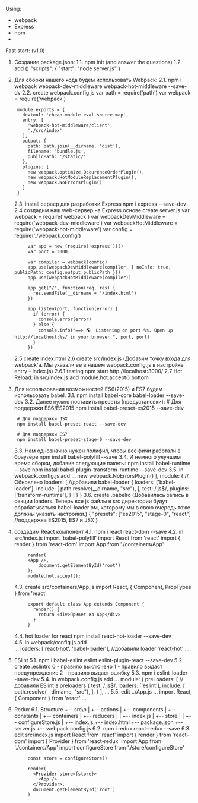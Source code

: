Using:
- webpack
- Express
- npm
- 


Fast start: (v1.0)
1. Создание package.json:
    1.1. npm init (and answer the questions)
    1.2. add ()
            "scripts": { 
              "start": "node server.js" 
            }
            
2. Для сборки нашего кода будем использовать Webpack:
    2.1. npm i webpack webpack-dev-middleware webpack-hot-middleware --save-dv
    2.2. create webpack.config.js
        var path = require('path')
        var webpack = require('webpack')
        
        module.exports = {
          devtool: 'cheap-module-eval-source-map',
          entry: [
            'webpack-hot-middleware/client',
            './src/index'
          ],
          output: {
            path: path.join(__dirname, 'dist'),
            filename: 'bundle.js',
            publicPath: '/static/'
          },
          plugins: [
            new webpack.optimize.OccurenceOrderPlugin(),
            new webpack.HotModuleReplacementPlugin(),
            new webpack.NoErrorsPlugin()
          ]
        }
    2.3. install сервер для разработки Express
        npm i express --save-dev
    2.4 создадим наш web-сервер на Express основе
        create server.js
            var webpack = require('webpack')
            var webpackDevMiddleware = require('webpack-dev-middleware')
            var webpackHotMiddleware = require('webpack-hot-middleware')
            var config = require('./webpack.config')
            
            var app = new (require('express'))()
            var port = 3000
            
            var compiler = webpack(config)
            app.use(webpackDevMiddleware(compiler, { noInfo: true, publicPath: config.output.publicPath }))
            app.use(webpackHotMiddleware(compiler))
            
            app.get("/", function(req, res) {
              res.sendFile(__dirname + '/index.html')
            })
            
            app.listen(port, function(error) {
              if (error) {
                console.error(error)
              } else {
                console.info("==> 🌎  Listening on port %s. Open up http://localhost:%s/ in your browser.", port, port)
              }
            })
    2.5 create index.html
    2.6 create src/index.js (Добавим точку входа для webpack'а. Мы указали ее в нашем webpack.config.js в настройке entry - index.js)
        2.6.1 testing 
              npm start
              http://localhost:3000/
    2.7 Hot Reload:
        in src/index.js add module.hot.accept() bottom
3. Для использования возможностей ES6(2015) и ES7 будем использовать babel.
    3.1. npm install babel-core babel-loader --save-dev
    3.2. Далее нужно поставить пресеты (предустановки):
        # Для поддержки ES6/ES2015
        npm install babel-preset-es2015 --save-dev
        
        # Для поддержки JSX
        npm install babel-preset-react --save-dev
        
        # Для поддержки ES7
        npm install babel-preset-stage-0 --save-dev
    3.3. Нам однозначно нужен полифил, чтобы все фичи работали в браузере
        npm install babel-polyfill --save
    3.4. И немного улучшим время сборки, добавив следующие пакеты:
        npm install babel-runtime --save
        npm install babel-plugin-transform-runtime --save-dev
    3.5. in webpack.config.js add 
              ...
              new webpack.NoErrorsPlugin()
              ],
              module: { //Обновлено
                loaders: [ //добавили babel-loader
                  {
                    loaders: ['babel-loader'],
                    include: [
                      path.resolve(__dirname, "src"),
                    ],
                    test: /\.js$/,
                    plugins: ['transform-runtime'],
                  }
                ]
              }
            }
    3.6. create .babelrc (Добавилась запись в секции loaders. Теперь все js файлы в src директории будут обрабатываться babel-loader'ом, которому мы в свою очередь тоже должны указать настройки.)
            {
              "presets": ["es2015", "stage-0", "react"] //поддержка ES2015, ES7 и JSX
            }
4. создадим React компонент
    4.1. npm i react react-dom --save
    4.2. in src/index.js
            import 'babel-polyfill'
            import React from 'react'
            import { render } from 'react-dom'
            import App from './containers/App'
            
            
            render(
            <App />,
                document.getElementById('root')
            );
            module.hot.accept();
    4.3. create src/containers/App.js
            import React, { Component, PropTypes } from 'react'
            
            export default class App extends Component {
              render() {
                return <div>Привет из App</div>
              }
            }
    4.4. hot loader for react
        npm install react-hot-loader --save-dev            
    4.5. in webpack/config.js add  
            ...
        loaders: ['react-hot', 'babel-loader'], //добавили loader 'react-hot'
            ....
5. ESlint
    5.1. npm i babel-eslint eslint eslint-plugin-react --save-dev
    5.2. create .eslintrc
        0 - правило выключено
        1 - правило выдаст предупреждение
        2 - правило выдаст ошибку
    5.3. npm i eslint-loader --save-dev
    5.4. in webpack.config.js add 
            ...
            module: {
                    preLoaders: [ //добавили ESlint в preloaders
                        {
                            test: /\.js$/,
                            loaders: ['eslint'],
                            include: [
                                path.resolve(__dirname, "src"),
                            ],
                        }
                    ],
            ... 
    5.5. edit ../App.js 
           ... 
           import React, { Component } from 'react'
           ...
6. Redux
    6.1. Structure
        +-- src\n
        |   +-- actions
        |   +-- components
        |   +-- constants
        |   +-- containers
        |   +-- reducers
        |   |   +-- index.js
        |   +-- store
        |   |   +-- configureStore.js
        |   +-- index.js
        +-- index.html
        +-- package.json
        +-- server.js
        +-- webpack.config.js
    6.2. npm i redux react-redux --save
    6.3. edit src/index.js
            import React from 'react'
            import { render } from 'react-dom'
            import { Provider } from 'react-redux'
            import App from './containers/App'
            import configureStore from './store/configureStore'
            
            const store = configureStore()
            
            render(
              <Provider store={store}>
                <App />
              </Provider>,
              document.getElementById('root')
            )
    